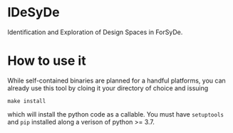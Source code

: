 # IDeSyDe

Identification and Exploration of Design Spaces in ForSyDe.

# How to use it

While self-contained binaries are planned for a handful platforms, you can already use this tool
by cloing it your directory of choice and issuing

    make install

which will install the python code as a callable. You must have `setuptools` and `pip` installed along
a verison of python >= 3.7.
